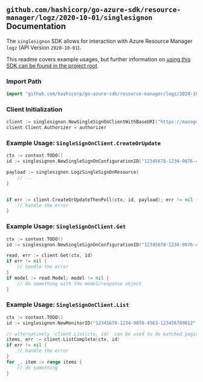 
## `github.com/hashicorp/go-azure-sdk/resource-manager/logz/2020-10-01/singlesignon` Documentation

The `singlesignon` SDK allows for interaction with Azure Resource Manager `logz` (API Version `2020-10-01`).

This readme covers example usages, but further information on [using this SDK can be found in the project root](https://github.com/hashicorp/go-azure-sdk/tree/main/docs).

### Import Path

```go
import "github.com/hashicorp/go-azure-sdk/resource-manager/logz/2020-10-01/singlesignon"
```


### Client Initialization

```go
client := singlesignon.NewSingleSignOnClientWithBaseURI("https://management.azure.com")
client.Client.Authorizer = authorizer
```


### Example Usage: `SingleSignOnClient.CreateOrUpdate`

```go
ctx := context.TODO()
id := singlesignon.NewSingleSignOnConfigurationID("12345678-1234-9876-4563-123456789012", "example-resource-group", "monitorValue", "singleSignOnConfigurationValue")

payload := singlesignon.LogzSingleSignOnResource{
	// ...
}


if err := client.CreateOrUpdateThenPoll(ctx, id, payload); err != nil {
	// handle the error
}
```


### Example Usage: `SingleSignOnClient.Get`

```go
ctx := context.TODO()
id := singlesignon.NewSingleSignOnConfigurationID("12345678-1234-9876-4563-123456789012", "example-resource-group", "monitorValue", "singleSignOnConfigurationValue")

read, err := client.Get(ctx, id)
if err != nil {
	// handle the error
}
if model := read.Model; model != nil {
	// do something with the model/response object
}
```


### Example Usage: `SingleSignOnClient.List`

```go
ctx := context.TODO()
id := singlesignon.NewMonitorID("12345678-1234-9876-4563-123456789012", "example-resource-group", "monitorValue")

// alternatively `client.List(ctx, id)` can be used to do batched pagination
items, err := client.ListComplete(ctx, id)
if err != nil {
	// handle the error
}
for _, item := range items {
	// do something
}
```
